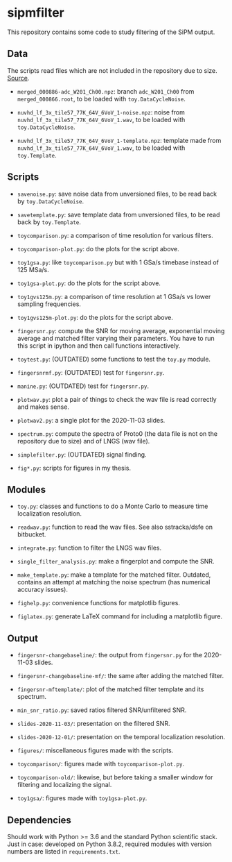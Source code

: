 # sipmfilter

This repository contains some code to study filtering of the SiPM output.

## Data

The scripts read files which are not included in the repository due to size. [Source](http://ds50tb.lngs.infn.it:2180/SiPM/Tiles/FBK/NUV/MB2-LF-3x/).

  * `merged_000886-adc_W201_Ch00.npz`: branch `adc_W201_Ch00` from `merged_000866.root`, to be loaded with `toy.DataCycleNoise`.
  
  * `nuvhd_lf_3x_tile57_77K_64V_6VoV_1-noise.npz`: noise from `nuvhd_lf_3x_tile57_77K_64V_6VoV_1.wav`, to be loaded with `toy.DataCycleNoise`.
  
  * `nuvhd_lf_3x_tile57_77K_64V_6VoV_1-template.npz`: template made from `nuvhd_lf_3x_tile57_77K_64V_6VoV_1.wav`, to be loaded with `toy.Template`.

## Scripts

  * `savenoise.py`: save noise data from unversioned files, to be read back
    by `toy.DataCycleNoise`.
    
  * `savetemplate.py`: save template data from unversioned files, to be read
    back by `toy.Template`.
  
  * `toycomparison.py`: a comparison of time resolution for various filters.
  
  * `toycomparison-plot.py`: do the plots for the script above.
  
  * `toy1gsa.py`: like `toycomparison.py` but with 1 GSa/s timebase instead of
    125 MSa/s.
    
  * `toy1gsa-plot.py`: do the plots for the script above.
  
  * `toy1gvs125m.py`: a comparison of time resolution at 1 GSa/s vs lower
    sampling frequencies.
    
  * `toy1gvs125m-plot.py`: do the plots for the script above.

  * `fingersnr.py`: compute the SNR for moving average, exponential moving
    average and matched filter varying their parameters. You have to run this
    script in ipython and then call functions interactively.
  
  * `toytest.py`: (OUTDATED) some functions to test the `toy.py` module.
  
  * `fingersnrmf.py`: (OUTDATED) test for `fingersnr.py`.

  * `manine.py`: (OUTDATED) test for `fingersnr.py`.
  
  * `plotwav.py`: plot a pair of things to check the wav file is read correctly
    and makes sense.
  
  * `plotwav2.py`: a single plot for the 2020-11-03 slides.
  
  * `spectrum.py`: compute the spectra of Proto0 (the data file is not on the
    repository due to size) and of LNGS (wav file).
  
  * `simplefilter.py`: (OUTDATED) signal finding.
  
  * `fig*.py`: scripts for figures in my thesis.
    
## Modules

  * `toy.py`: classes and functions to do a Monte Carlo to measure time
    localization resolution.

  * `readwav.py`: function to read the wav files. See also sstracka/dsfe on
    bitbucket.
  
  * `integrate.py`: function to filter the LNGS wav files.
  
  * `single_filter_analysis.py`: make a fingerplot and compute the SNR.
  
  * `make_template.py`: make a template for the matched filter. Outdated,
    contains an attempt at matching the noise spectrum (has numerical
    accuracy issues).
 
  * `fighelp.py`: convenience functions for matplotlib figures.
  
  * `figlatex.py`: generate LaTeX command for including a matplotlib figure.
  
## Output

  * `fingersnr-changebaseline/`: the output from `fingersnr.py` for the 2020-11-03 slides.
  
  * `fingersnr-changebaseline-mf/`: the same after adding the matched filter.
  
  * `fingersnr-mftemplate/`: plot of the matched filter template and its spectrum.
  
  * `min_snr_ratio.py`: saved ratios filtered SNR/unfiltered SNR.
  
  * `slides-2020-11-03/`: presentation on the filtered SNR.
  
  * `slides-2020-12-01/`: presentation on the temporal localization resolution.
  
  * `figures/`: miscellaneous figures made with the scripts.
  
  * `toycomparison/`: figures made with `toycomparison-plot.py`.
  
  * `toycomparison-old/`: likewise, but before taking a smaller window for
    filtering and localizing the signal.
    
  * `toy1gsa/`: figures made with `toy1gsa-plot.py`.

## Dependencies

Should work with Python >= 3.6 and the standard Python scientific stack. Just in case: developed on Python 3.8.2, required modules with version numbers are listed in `requirements.txt`.
